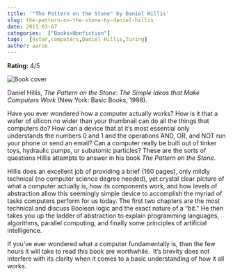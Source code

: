 ```yaml
---
title: '"The Pattern on the Stone" by Daniel Hillis'
slug: the-pattern-on-the-stone-by-daniel-hillis
date: 2011-03-07
categories:  ["Books>Nonfiction"]
tags:  [4star,computers,Daniel Hillis,Turing]
author: aaron
---
```


**Rating:** 4/5

![Book cover](http://perlkonig.com/wp-content/uploads/2011/03/cover4.jpg "The Pattern on the Stone")

Daniel Hillis, *The Pattern on the Stone: The Simple Ideas that Make Computers Work* (New York: Basic Books, 1998).

Have you ever wondered how a computer actually works? How is it that a wafer of silicon no wider than your thumbnail can do all the things that computers do? How can a device that at it’s most essential only understands the numbers 0 and 1 and the operations AND, OR, and NOT run your phone or send an email? Can a computer really be built out of tinker toys, hydraulic pumps, or subatomic particles? These are the sorts of questions Hillis attempts to answer in his book *The Pattern on the Stone*.

Hillis does an excellent job of providing a brief (160 pages), only mildly technical (no computer science degree needed), yet crystal clear picture of what a computer actually is, how its components work, and how levels of abstraction allow this seemingly simple device to accomplish the myriad of tasks computers perform for us today. The first two chapters are the most technical and discuss Boolean logic and the exact nature of a “bit.” He then takes you up the ladder of abstraction to explain programming languages, algorithms, parallel computing, and finally some principles of artificial intelligence.

If you’ve ever wondered what a computer fundamentally is, then the few hours it will take to read this book are worthwhile.  It’s brevity does not interfere with its clarity when it comes to a basic understanding of how it all works.
